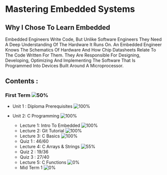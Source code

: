 # Mastering Embedded Systems 


## Why I Chose To Learn Embedded 
Embedded Engineers Write Code, But Unlike Software Engineers They Need A Deep Understanding Of The Hardware It Runs On. An Embedded Engineer Knows The Schematics Of Hardware And How Chip Datasheets Relate To The Code Written For Them. They Are Responsible For Designing, Developing, Optimizing And Implementing The Software That Is Programmed Into Devices Built Around A Microprocessor. 

## Contents :

### First Term ![50%](https://progress-bar.dev/50?title=Progress)
* Unit 1 : Diploma Prerequisites ![100%](https://progress-bar.dev/100)

* Unit 2: C Programming ![100%](https://progress-bar.dev/100)
  * Lecture 1: Intro To Embedded ![100%](https://progress-bar.dev/100)
  * Lecture 2: Git Tutorial ![100%](https://progress-bar.dev/100)
  * Lecture 3: C Basics  ![100%](https://progress-bar.dev/100)
  * Quiz 1 : 46/60
  * Lecture 4: C Arrays & Strings ![55%](https://progress-bar.dev/55)
  * Quiz 2 : 19/36 
  * Quiz 3 : 27/40
  * Lecture 5: C Functions ![0%](https://progress-bar.dev/0)
  * Mid Term 1 ![0%](https://progress-bar.dev/0)
